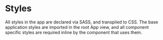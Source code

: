 # Styles
All styles in the app are declared via SASS, and transpiled to CSS. The base application styles are imported in the root App view, and all component specific styles are required inline by the component that uses them.